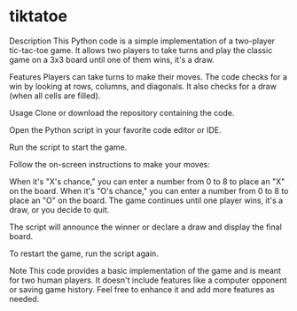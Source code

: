 # tiktatoe
Description
This Python code is a simple implementation of a two-player tic-tac-toe game. It allows two players to take turns and play the classic game on a 3x3 board until one of them wins, it's a draw.

Features
Players can take turns to make their moves.
The code checks for a win by looking at rows, columns, and diagonals.
It also checks for a draw (when all cells are filled).

Usage
Clone or download the repository containing the code.

Open the Python script in your favorite code editor or IDE.

Run the script to start the game.

Follow the on-screen instructions to make your moves:

When it's "X's chance," you can enter a number from 0 to 8 to place an "X" on the board.
When it's "O's chance," you can enter a number from 0 to 8 to place an "O" on the board.
The game continues until one player wins, it's a draw, or you decide to quit.

The script will announce the winner or declare a draw and display the final board.

To restart the game, run the script again.

Note
This code provides a basic implementation of the game and is meant for two human players. It doesn't include features like a computer opponent or saving game history. Feel free to enhance it and add more features as needed.
